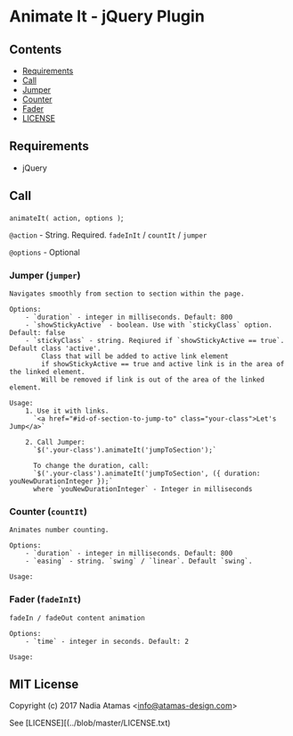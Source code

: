 # Animate It - jQuery Plugin

## Contents
* [Requirements](../blob/master/README.md#Requirements)
* [Call](../master/README.md#Call)
* [Jumper](../blob/master/README.md#Jumper)
* [Counter](../blob/master/README.md#Counter)
* [Fader](../blob/master/README.md#Fader)
* [LICENSE](../master/README.md#LICENSE)


## Requirements
  - jQuery
  
## Call
`animateIt( action, options )`;

`@action` - String. Required. `fadeInIt` / `countIt` / `jumper`
  
`@options` - Optional
  
	
### Jumper (`jumper`)
	Navigates smoothly from section to section within the page.

	Options:
	    - `duration` - integer in milliseconds. Default: 800
	    - `showStickyActive` - boolean. Use with `stickyClass` option. Default: false
	    - `stickyClass` - string. Reqiured if `showStickyActive == true`. Default class 'active'.
	    	Class that will be added to active link element 
	    	if showStickyActive == true and active link is in the area of the linked element. 
	    	Will be removed if link is out of the area of the linked element.
	
	Usage:
    	1. Use it with links.
		  `<a href="#id-of-section-to-jump-to" class="your-class">Let's Jump</a>`

		2. Call Jumper:
		  `$('.your-class').animateIt('jumpToSection');`
		  
		  To change the duration, call:
		  `$('.your-class').animateIt('jumpToSection', ({ duration: youNewDurationInteger });`
		  where `youNewDurationInteger` - Integer in milliseconds


### Counter (`countIt`) 
	Animates number counting.
	
	Options: 
    	- `duration` - integer in milliseconds. Default: 800                
    	- `easing` - string. `swing` / `linear`. Default `swing`.

    Usage:
     

### Fader (`fadeInIt`) 
	fadeIn / fadeOut content animation

	Options: 
        - `time` - integer in seconds. Default: 2 

    Usage:


		

## MIT License
Copyright (c) 2017 Nadia Atamas &lt;info@atamas-design.com&gt;


See [LICENSE][(../blob/master/LICENSE.txt)
